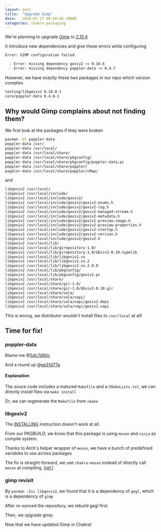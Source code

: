 ```yaml
---
layout: post
title:  "Upgrade Gimp"
date:   2018-07-17 09:50:00 +0800
categories: chakra packaging
---
```


We're planning to upgrade [Gimp](https://gimp.org) to [2.10.4](https://www.gimp.org/release-notes/gimp-2.10.html)

It introduce new dependencies and give these errors while configuring

```bash
Error: GIMP configuration failed.

  - Error: missing dependency gexiv2 >= 0.10.6
  - Error: missing dependency poppler-data >= 0.4.7
```

However, we have exactly these two packages in our repo which version complies

```bash
testing/libgexiv2 0.10.8-1
core/poppler-data 0.4.8-1
```

## Why would Gimp complains about not finding them?

We first look at the packages if they were broken

```bash
pacman -Ql poppler-data 
poppler-data /usr/
poppler-data /usr/local/
poppler-data /usr/local/share/
poppler-data /usr/local/share/pkgconfig/
poppler-data /usr/local/share/pkgconfig/poppler-data.pc
poppler-data /usr/local/share/poppler/
poppler-data /usr/local/share/poppler/cMap/
```

and

```bash
libgexiv2 /usr/local/
libgexiv2 /usr/local/include/
libgexiv2 /usr/local/include/gexiv2/
libgexiv2 /usr/local/include/gexiv2/gexiv2-enums.h
libgexiv2 /usr/local/include/gexiv2/gexiv2-log.h
libgexiv2 /usr/local/include/gexiv2/gexiv2-managed-stream.h
libgexiv2 /usr/local/include/gexiv2/gexiv2-metadata.h
libgexiv2 /usr/local/include/gexiv2/gexiv2-preview-image.h
libgexiv2 /usr/local/include/gexiv2/gexiv2-preview-properties.h
libgexiv2 /usr/local/include/gexiv2/gexiv2-startup.h
libgexiv2 /usr/local/include/gexiv2/gexiv2-version.h
libgexiv2 /usr/local/include/gexiv2/gexiv2.h
libgexiv2 /usr/local/lib/
libgexiv2 /usr/local/lib/girepository-1.0/
libgexiv2 /usr/local/lib/girepository-1.0/GExiv2-0.10.typelib
libgexiv2 /usr/local/lib/libgexiv2.so
libgexiv2 /usr/local/lib/libgexiv2.so.2
libgexiv2 /usr/local/lib/libgexiv2.so.2.0.0
libgexiv2 /usr/local/lib/pkgconfig/
libgexiv2 /usr/local/lib/pkgconfig/gexiv2.pc
libgexiv2 /usr/local/share/
libgexiv2 /usr/local/share/gir-1.0/
libgexiv2 /usr/local/share/gir-1.0/GExiv2-0.10.gir
libgexiv2 /usr/local/share/vala/
libgexiv2 /usr/local/share/vala/vapi/
libgexiv2 /usr/local/share/vala/vapi/gexiv2.deps
libgexiv2 /usr/local/share/vala/vapi/gexiv2.vapi
```

This is wrong, we distributor wouldn't install files to `/usr/local` at all!

## Time for fix!

### poppler-data

Blame me @[5dc7d90c](https://code.chakralinux.org/packages/core/commit/5dc7d90c01c6ddf2075493cb80729ddb848ddbb3)

And a round up @[ee31d77a](https://code.chakralinux.org/packages/core/commit/ee31d77a8d970a08c1340af452d1540b7060dfdb)

#### Explanation

The souce code includes a matured `Makefile` and a `CMakeLists.txt`, we can directly install files via `make install`

Or, we can regenerate the `Makefile` from `cmake`

### libgexiv2

The [INSTALLING](https://gitlab.gnome.org/GNOME/gexiv2/blob/master/INSTALLING) instruction doesn't work at all.

From our PKGBUILD, we know that this package is using `meson` and `ninja` as compile system.

Thanks to Arch's helper wrapper of `meson`, we have a bunch of predefined variables to use across packages

The fix is straight-forward, we use `chakra-meson` instead of directly call `meson` at compiling. [[ref.](https://code.chakralinux.org/packages/gtk/commit/d489c313877455444347d9f072aada53700a69a4)]

### gimp revisit

By `pacman -Sii libgexiv2`, we found that it is a dependency of `gegl`, which is a dependency of `gimp`

After re-synced the repository, we rebuild gegl first.

Then, we upgrade gimp.

Now that we have updated Gimp in Chakra!